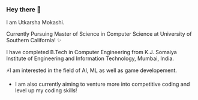 ### Hey there 👋
I am Utkarsha Mokashi.
<!--
**utkarshamokashi/utkarshamokashi** is a ✨ _special_ ✨ repository because its `README.md` (this file) appears on your GitHub profile.

Here are some ideas to get you started:
-->
Currently Pursuing Master of Science in Computer Science at University of Southern California! ✨

I have completed B.Tech in Computer Engineering from K.J. Somaiya Institute of Engineering and Information Technology, Mumbai, India.

⚡I am interested in the field of AI, ML as well as game developement.
- I am also currently aiming to venture more into competitive coding and level up my coding skills!
<!-- - 🔭 I’m currently working on ...
- 🌱 I’m currently learning ...
- 👯 I’m looking to collaborate on ...
- 🤔 I’m looking for help with ...
- 💬 Ask me about ...
- 📫 How to reach me: ...
- 😄 Pronouns: ...
- ⚡ Fun fact: ...
-->
